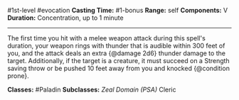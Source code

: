 #1st-level #evocation
**Casting Time:** #1-bonus
**Range:** self
**Components:** V
**Duration:** Concentration, up to 1 minute

---

The first time you hit with a melee weapon attack during this spell's duration, your weapon rings with thunder that is audible within 300 feet of you, and the attack deals an extra {@damage 2d6} thunder damage to the target. Additionally, if the target is a creature, it must succeed on a Strength saving throw or be pushed 10 feet away from you and knocked {@condition prone}.


**Classes:** #Paladin
**Subclasses:** *Zeal Domain (PSA)* Cleric
